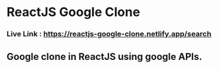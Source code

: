 # ReactJS Google Clone
### Live Link : https://reactjs-google-clone.netlify.app/search
## Google clone in ReactJS using google APIs.


